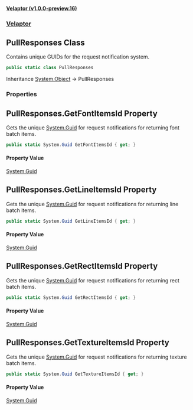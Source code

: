 #### [Velaptor (v1.0.0-preview.16)](./namespaces.md 'Velaptor Namespaces')
### [Velaptor](./Velaptor.md 'Velaptor')

## PullResponses Class

Contains unique GUIDs for the request notification system.

```csharp
public static class PullResponses
```

Inheritance [System.Object](https://docs.microsoft.com/en-us/dotnet/api/System.Object 'System.Object') → PullResponses
### Properties

<a name='Velaptor.PullResponses.GetFontItemsId'></a>

## PullResponses.GetFontItemsId Property

Gets the unique [System.Guid](https://docs.microsoft.com/en-us/dotnet/api/System.Guid 'System.Guid') for request notifications for returning font batch items.

```csharp
public static System.Guid GetFontItemsId { get; }
```

#### Property Value
[System.Guid](https://docs.microsoft.com/en-us/dotnet/api/System.Guid 'System.Guid')

<a name='Velaptor.PullResponses.GetLineItemsId'></a>

## PullResponses.GetLineItemsId Property

Gets the unique [System.Guid](https://docs.microsoft.com/en-us/dotnet/api/System.Guid 'System.Guid') for request notifications for returning line batch items.

```csharp
public static System.Guid GetLineItemsId { get; }
```

#### Property Value
[System.Guid](https://docs.microsoft.com/en-us/dotnet/api/System.Guid 'System.Guid')

<a name='Velaptor.PullResponses.GetRectItemsId'></a>

## PullResponses.GetRectItemsId Property

Gets the unique [System.Guid](https://docs.microsoft.com/en-us/dotnet/api/System.Guid 'System.Guid') for request notifications for returning rect batch items.

```csharp
public static System.Guid GetRectItemsId { get; }
```

#### Property Value
[System.Guid](https://docs.microsoft.com/en-us/dotnet/api/System.Guid 'System.Guid')

<a name='Velaptor.PullResponses.GetTextureItemsId'></a>

## PullResponses.GetTextureItemsId Property

Gets the unique [System.Guid](https://docs.microsoft.com/en-us/dotnet/api/System.Guid 'System.Guid') for request notifications for returning texture batch items.

```csharp
public static System.Guid GetTextureItemsId { get; }
```

#### Property Value
[System.Guid](https://docs.microsoft.com/en-us/dotnet/api/System.Guid 'System.Guid')